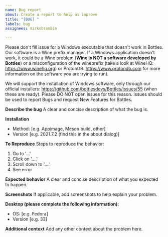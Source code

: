 ```yaml
---
name: Bug report
about: Create a report to help us improve
title: "[BUG] "
labels: bug
assignees: mirkobrombin

---
```


Please don't fill issue for a Windows executable that doesn't work in Bottles. Our software is a Wine prefix manager. If a Windows application doesn't work, it could be a Wine problem (**Wine is NOT a software developed by Bottles**) or a misconfiguration of the wineprefix (take a look at WineHQ: https://www.winehq.org) or ProtonDB: https://www.protondb.com for more information on the software you are trying to run). 

We will support the installation of Windows software, only through our official installers: https://github.com/bottlesdevs/Bottles/issues/55 (when these are ready).
Please DO NOT open issues for this reason. Issues should be used to report Bugs and request New Features for Bottles.

**Describe the bug**
A clear and concise description of what the bug is.

**Installation**
 - Method: [e.g. Appimage, Meson build, other]
 - Version [e.g. 2021.7.2 (find this in the about dialog)]

**To Reproduce**
Steps to reproduce the behavior:
1. Go to '...'
2. Click on '....'
3. Scroll down to '....'
4. See error

**Expected behavior**
A clear and concise description of what you expected to happen.

**Screenshots**
If applicable, add screenshots to help explain your problem.

**Desktop (please complete the following information):**
 - OS: [e.g. Fedora]
 - Version [e.g. 33]

**Additional context**
Add any other context about the problem here.
